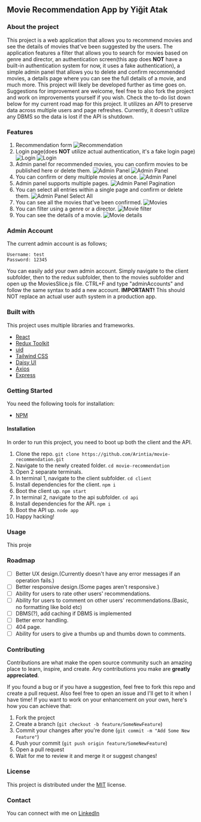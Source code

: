 ## Movie Recommendation App by Yiğit Atak

### About the project
This project is a web application that allows you to recommend movies and see the details of movies that've been suggested by the users. The application features a filter that allows you to search for movies based on genre and director, an authentication screen(this app does **NOT** have a built-in authentication system for now, it uses a fake authentication), a simple admin panel that allows you to delete and confirm recommended movies, a details page where you can see the full details of a movie, and much more. This project will likely be developed further as time goes on. Suggestions for improvement are welcome, feel free to also fork the project and work on improvements yourself if you wish. Check the to-do list down below for my current road map for this project. It utilizes an API to preserve data across multiple users and page refreshes. Currently, it doesn't utilize any DBMS so the data is lost if the API is shutdown.

### Features
1. Recommendation form
![Recommendation](./assets/recommendation.gif)
2. Login page(does **NOT** utilize actual authentication, it's a fake login page)
![Login](./assets/login.png)
![Login](./assets/loginerror.png)
3. Admin panel for recommended movies, you can confirm movies to be published here or delete them.
![Admin Panel](./assets/recommendationlist.png)
![Admin Panel](./assets/adminpanel.gif)
4. You can confirm or deny multiple movies at once.
![Admin Panel](./assets/adminpanelmultiple.gif)
5. Admin panel supports multiple pages.
![Admin Panel Pagination](./assets/pagination.png)
6. You can select all entries within a single page and confirm or delete them.
![Admin Panel Select All](./assets/selectall.gif)
7. You can see all the movies that've been confirmed.
![Movies](./assets/movies.png)
8. You can filter using a genre or a director.
![Movie filter](./assets/filter.gif)
9. You can see the details of a movie.
![Movie details](./assets/details.png)

### Admin Account
The current admin account is as follows;
```
Username: test
Password: 12345

```

You can easily add your own admin account. Simply navigate to the client subfolder, then to the redux subfolder, then to the movies subfolder and open up the MoviesSlice.js file. CTRL+F and type "adminAccounts" and follow the same syntax to add a new account. **IMPORTANT!** This should NOT replace an actual user auth system in a production app.
 
### Built with
This project uses multiple libraries and frameworks.
- [React](https://tr.reactjs.org/)
- [Redux Toolkit](https://redux-toolkit.js.org/)
- [uid](https://www.npmjs.com/package/uid)
- [Tailwind CSS](https://tailwindcss.com/)
- [Daisy UI](https://daisyui.com/)
- [Axios](https://github.com/axios/axios)
- [Express](https://expressjs.com/)

### Getting Started
You need the following tools for installation:
- [NPM](https://www.npmjs.com/)

#### Installation
In order to run this project, you need to boot up both the client and the API.
1. Clone the repo.
`git clone https://github.com/Arintia/movie-recommendation.git`
2. Navigate to the newly created folder.
`cd movie-recommendation`
3. Open 2 separate terminals.
4. In terminal 1, navigate to the client subfolder.
`cd client`
5. Install dependencies for the client.
`npm i`
6. Boot the client up.
`npm start`
7. In terminal 2, navigate to the api subfolder.
`cd api`
8. Install dependencies for the API.
`npm i`
9. Boot the API up.
`node app`
10. Happy hacking!

### Usage
This proje

### Roadmap
- [ ] Better UX design.(Currently doesn't have any error messages if an operation fails.)
- [ ] Better responsive design.(Some pages aren't responsive.)
- [ ] Ability for users to rate other users' recommendations.
- [ ] Ability for users to comment on other users' recommendations.(Basic, no formatting like bold etc)
- [ ] DBMS(?), add caching if DBMS is implemented
- [ ] Better error handling.
- [ ] 404 page.
- [ ] Ability for users to give a thumbs up and thumbs down to comments.

### Contributing
Contributions are what make the open source community such an amazing place to learn, inspire, and create. Any contributions you make are **greatly appreciated**.

If you found a bug or if you have a suggestion, feel free to fork this repo and create a pull request. Also feel free to open an issue and I'll get to it when I have time! If you want to work on your enhancement on your own, here's how you can achieve that:

1. Fork the project
2. Create a branch (`git checkout -b feature/SomeNewFeature`)
3. Commit your changes after you're done (`git commit -m "Add Some New Feature"`)
4. Push your commit (`git push origin feature/SomeNewFeature`)
5. Open a pull request
6. Wait for me to review it and merge it or suggest changes!

### License
This project is distributed under the [MIT](https://choosealicense.com/licenses/mit/) license. 

### Contact
You can connect with me on [LinkedIn](https://www.linkedin.com/in/yigitatak/)